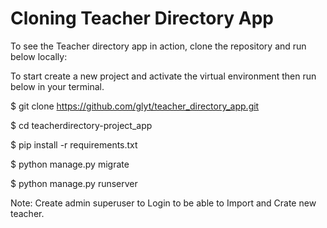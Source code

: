 # Cloning Teacher Directory App

To see the Teacher directory app in action, clone the repository and run below locally:

To start create a new project and activate the virtual environment then run below in your terminal.

$ git clone https://github.com/glyt/teacher_directory_app.git

$ cd teacherdirectory-project_app

$ pip install -r requirements.txt

$ python manage.py migrate

$ python manage.py runserver

Note: Create admin superuser to Login to be able to Import and Crate new teacher.

